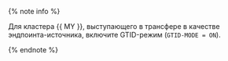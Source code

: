 {% note info %}

Для кластера {{ MY }}, выступающего в трансфере в качестве эндпоинта-источника, включите GTID-режим (`GTID-MODE = ON`).

{% endnote %}